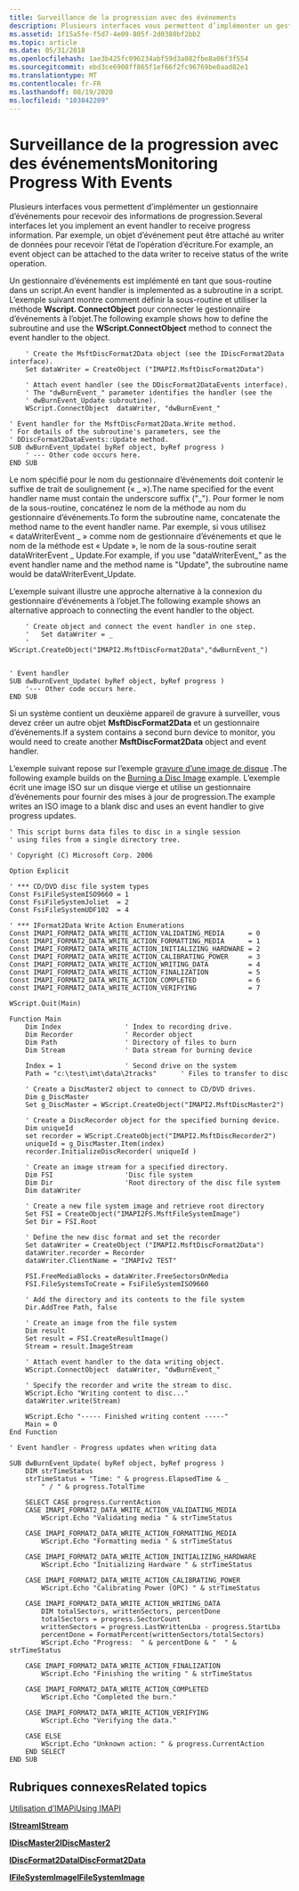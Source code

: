 ```yaml
---
title: Surveillance de la progression avec des événements
description: Plusieurs interfaces vous permettent d’implémenter un gestionnaire d’événements pour recevoir des informations de progression. Par exemple, un objet d’événement peut être attaché au writer de données pour recevoir l’état de l’opération d’écriture.
ms.assetid: 1f15a5fe-f5d7-4e09-805f-2d0380bf2bb2
ms.topic: article
ms.date: 05/31/2018
ms.openlocfilehash: 1ae3b425fc096234abf59d3a082fbe8a06f3f554
ms.sourcegitcommit: ebd3ce6908ff865f1ef66f2fc96769be0aad82e1
ms.translationtype: MT
ms.contentlocale: fr-FR
ms.lasthandoff: 08/19/2020
ms.locfileid: "103842209"
---
```

# <a name="monitoring-progress-with-events"></a><span data-ttu-id="79e8c-104">Surveillance de la progression avec des événements</span><span class="sxs-lookup"><span data-stu-id="79e8c-104">Monitoring Progress With Events</span></span>

<span data-ttu-id="79e8c-105">Plusieurs interfaces vous permettent d’implémenter un gestionnaire d’événements pour recevoir des informations de progression.</span><span class="sxs-lookup"><span data-stu-id="79e8c-105">Several interfaces let you implement an event handler to receive progress information.</span></span> <span data-ttu-id="79e8c-106">Par exemple, un objet d’événement peut être attaché au writer de données pour recevoir l’état de l’opération d’écriture.</span><span class="sxs-lookup"><span data-stu-id="79e8c-106">For example, an event object can be attached to the data writer to receive status of the write operation.</span></span>

<span data-ttu-id="79e8c-107">Un gestionnaire d’événements est implémenté en tant que sous-routine dans un script.</span><span class="sxs-lookup"><span data-stu-id="79e8c-107">An event handler is implemented as a subroutine in a script.</span></span> <span data-ttu-id="79e8c-108">L’exemple suivant montre comment définir la sous-routine et utiliser la méthode **Wscript. ConnectObject** pour connecter le gestionnaire d’événements à l’objet.</span><span class="sxs-lookup"><span data-stu-id="79e8c-108">The following example shows how to define the subroutine and use the **WScript.ConnectObject** method to connect the event handler to the object.</span></span>


```VB
    ' Create the MsftDiscFormat2Data object (see the IDiscFormat2Data interface).
    Set dataWriter = CreateObject ("IMAPI2.MsftDiscFormat2Data")

    ' Attach event handler (see the DDiscFormat2DataEvents interface).
    ' The "dwBurnEvent_" parameter identifies the handler (see the 
    ' dwBurnEvent_Update subroutine).
    WScript.ConnectObject  dataWriter, "dwBurnEvent_"

' Event handler for the MsftDiscFormat2Data.Write method.
' For details of the subroutine's parameters, see the 
' DDiscFormat2DataEvents::Update method.
SUB dwBurnEvent_Update( byRef object, byRef progress )
    ' --- Other code occurs here. 
END SUB

```



<span data-ttu-id="79e8c-109">Le nom spécifié pour le nom du gestionnaire d’événements doit contenir le suffixe de trait de soulignement (« \_ »).</span><span class="sxs-lookup"><span data-stu-id="79e8c-109">The name specified for the event handler name must contain the underscore suffix ("\_").</span></span> <span data-ttu-id="79e8c-110">Pour former le nom de la sous-routine, concaténez le nom de la méthode au nom du gestionnaire d’événements.</span><span class="sxs-lookup"><span data-stu-id="79e8c-110">To form the subroutine name, concatenate the method name to the event handler name.</span></span> <span data-ttu-id="79e8c-111">Par exemple, si vous utilisez « dataWriterEvent \_ » comme nom de gestionnaire d’événements et que le nom de la méthode est « Update », le nom de la sous-routine serait dataWriterEvent \_ Update.</span><span class="sxs-lookup"><span data-stu-id="79e8c-111">For example, if you use "dataWriterEvent\_" as the event handler name and the method name is "Update", the subroutine name would be dataWriterEvent\_Update.</span></span>

<span data-ttu-id="79e8c-112">L’exemple suivant illustre une approche alternative à la connexion du gestionnaire d’événements à l’objet.</span><span class="sxs-lookup"><span data-stu-id="79e8c-112">The following example shows an alternative approach to connecting the event handler to the object.</span></span>


```VB
    ' Create object and connect the event handler in one step.
    '   Set dataWriter = _
    '   WScript.CreateObject("IMAPI2.MsftDiscFormat2Data","dwBurnEvent_")


' Event handler  
SUB dwBurnEvent_Update( byRef object, byRef progress )
    '--- Other code occurs here. 
END SUB
```



<span data-ttu-id="79e8c-113">Si un système contient un deuxième appareil de gravure à surveiller, vous devez créer un autre objet **MsftDiscFormat2Data** et un gestionnaire d’événements.</span><span class="sxs-lookup"><span data-stu-id="79e8c-113">If a system contains a second burn device to monitor, you would need to create another **MsftDiscFormat2Data** object and event handler.</span></span>

<span data-ttu-id="79e8c-114">L’exemple suivant repose sur l’exemple [gravure d’une image de disque](burning-a-disc.md) .</span><span class="sxs-lookup"><span data-stu-id="79e8c-114">The following example builds on the [Burning a Disc Image](burning-a-disc.md) example.</span></span> <span data-ttu-id="79e8c-115">L’exemple écrit une image ISO sur un disque vierge et utilise un gestionnaire d’événements pour fournir des mises à jour de progression.</span><span class="sxs-lookup"><span data-stu-id="79e8c-115">The example writes an ISO image to a blank disc and uses an event handler to give progress updates.</span></span>


```VB
' This script burns data files to disc in a single session 
' using files from a single directory tree. 

' Copyright (C) Microsoft Corp. 2006

Option Explicit

' *** CD/DVD disc file system types
Const FsiFileSystemISO9660 = 1
Const FsiFileSystemJoliet  = 2
Const FsiFileSystemUDF102  = 4

' *** IFormat2Data Write Action Enumerations
Const IMAPI_FORMAT2_DATA_WRITE_ACTION_VALIDATING_MEDIA      = 0
Const IMAPI_FORMAT2_DATA_WRITE_ACTION_FORMATTING_MEDIA      = 1
Const IMAPI_FORMAT2_DATA_WRITE_ACTION_INITIALIZING_HARDWARE = 2
Const IMAPI_FORMAT2_DATA_WRITE_ACTION_CALIBRATING_POWER     = 3
Const IMAPI_FORMAT2_DATA_WRITE_ACTION_WRITING_DATA          = 4
Const IMAPI_FORMAT2_DATA_WRITE_ACTION_FINALIZATION          = 5
Const IMAPI_FORMAT2_DATA_WRITE_ACTION_COMPLETED             = 6
const IMAPI_FORMAT2_DATA_WRITE_ACTION_VERIFYING             = 7

WScript.Quit(Main)

Function Main
    Dim Index                ' Index to recording drive.
    Dim Recorder             ' Recorder object
    Dim Path                 ' Directory of files to burn
    Dim Stream               ' Data stream for burning device
    
    Index = 1                ' Second drive on the system
    Path = "c:\test\imt\data\2tracks"      ' Files to transfer to disc

    ' Create a DiscMaster2 object to connect to CD/DVD drives.
    Dim g_DiscMaster
    Set g_DiscMaster = WScript.CreateObject("IMAPI2.MsftDiscMaster2")

    ' Create a DiscRecorder object for the specified burning device.
    Dim uniqueId
    set recorder = WScript.CreateObject("IMAPI2.MsftDiscRecorder2")
    uniqueId = g_DiscMaster.Item(index)
    recorder.InitializeDiscRecorder( uniqueId )

    ' Create an image stream for a specified directory.
    Dim FSI                  'Disc file system
    Dim Dir                  'Root directory of the disc file system
    Dim dataWriter    
        
    ' Create a new file system image and retrieve root directory
    Set FSI = CreateObject("IMAPI2FS.MsftFileSystemImage")
    Set Dir = FSI.Root

    ' Define the new disc format and set the recorder
    Set dataWriter = CreateObject ("IMAPI2.MsftDiscFormat2Data")
    dataWriter.recorder = Recorder
    dataWriter.ClientName = "IMAPIv2 TEST"

    FSI.FreeMediaBlocks = dataWriter.FreeSectorsOnMedia
    FSI.FileSystemsToCreate = FsiFileSystemISO9660

    ' Add the directory and its contents to the file system 
    Dir.AddTree Path, false
        
    ' Create an image from the file system
    Dim result
    Set result = FSI.CreateResultImage()
    Stream = result.ImageStream
    
    ' Attach event handler to the data writing object.
    WScript.ConnectObject  dataWriter, "dwBurnEvent_"

    ' Specify the recorder and write the stream to disc.
    WScript.Echo "Writing content to disc..."
    dataWriter.write(Stream)

    WScript.Echo "----- Finished writing content -----"
    Main = 0
End Function

' Event handler - Progress updates when writing data

SUB dwBurnEvent_Update( byRef object, byRef progress )
    DIM strTimeStatus
    strTimeStatus = "Time: " & progress.ElapsedTime & _
        " / " & progress.TotalTime
   
    SELECT CASE progress.CurrentAction
    CASE IMAPI_FORMAT2_DATA_WRITE_ACTION_VALIDATING_MEDIA
        WScript.Echo "Validating media " & strTimeStatus

    CASE IMAPI_FORMAT2_DATA_WRITE_ACTION_FORMATTING_MEDIA
        WScript.Echo "Formatting media " & strTimeStatus
        
    CASE IMAPI_FORMAT2_DATA_WRITE_ACTION_INITIALIZING_HARDWARE
        WScript.Echo "Initializing Hardware " & strTimeStatus

    CASE IMAPI_FORMAT2_DATA_WRITE_ACTION_CALIBRATING_POWER
        WScript.Echo "Calibrating Power (OPC) " & strTimeStatus

    CASE IMAPI_FORMAT2_DATA_WRITE_ACTION_WRITING_DATA
        DIM totalSectors, writtenSectors, percentDone
        totalSectors = progress.SectorCount
        writtenSectors = progress.LastWrittenLba - progress.StartLba
        percentDone = FormatPercent(writtenSectors/totalSectors)
        WScript.Echo "Progress:  " & percentDone & "  " & strTimeStatus

    CASE IMAPI_FORMAT2_DATA_WRITE_ACTION_FINALIZATION
        WScript.Echo "Finishing the writing " & strTimeStatus
    
    CASE IMAPI_FORMAT2_DATA_WRITE_ACTION_COMPLETED
        WScript.Echo "Completed the burn."

    CASE IMAPI_FORMAT2_DATA_WRITE_ACTION_VERIFYING
        WScript.Echo "Verifying the data."

    CASE ELSE
        WScript.Echo "Unknown action: " & progress.CurrentAction
    END SELECT
END SUB
```



## <a name="related-topics"></a><span data-ttu-id="79e8c-116">Rubriques connexes</span><span class="sxs-lookup"><span data-stu-id="79e8c-116">Related topics</span></span>

<dl> <dt>

[<span data-ttu-id="79e8c-117">Utilisation d’IMAPi</span><span class="sxs-lookup"><span data-stu-id="79e8c-117">Using IMAPI</span></span>](using-imapi.md)
</dt> <dt>

[<span data-ttu-id="79e8c-118">**IStream**</span><span class="sxs-lookup"><span data-stu-id="79e8c-118">**IStream**</span></span>](/windows/desktop/api/objidl/nn-objidl-istream)
</dt> <dt>

[<span data-ttu-id="79e8c-119">**IDiscMaster2**</span><span class="sxs-lookup"><span data-stu-id="79e8c-119">**IDiscMaster2**</span></span>](/windows/desktop/api/imapi2/nn-imapi2-idiscmaster2)
</dt> <dt>

[<span data-ttu-id="79e8c-120">**IDiscFormat2Data**</span><span class="sxs-lookup"><span data-stu-id="79e8c-120">**IDiscFormat2Data**</span></span>](/windows/desktop/api/imapi2/nn-imapi2-idiscformat2data)
</dt> <dt>

[<span data-ttu-id="79e8c-121">**IFileSystemImage**</span><span class="sxs-lookup"><span data-stu-id="79e8c-121">**IFileSystemImage**</span></span>](/windows/desktop/api/imapi2fs/nn-imapi2fs-ifilesystemimage)
</dt> </dl>

 

 
